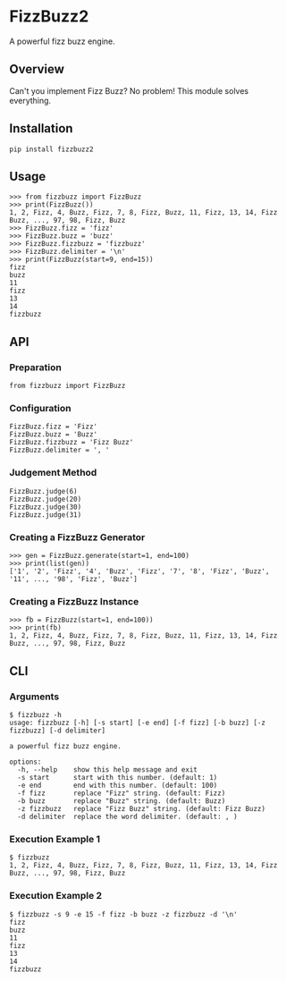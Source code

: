 # FizzBuzz2
A powerful fizz buzz engine.

## Overview
Can't you implement Fizz Buzz? No problem! This module solves everything.

## Installation
```
pip install fizzbuzz2
```

## Usage
```
>>> from fizzbuzz import FizzBuzz
>>> print(FizzBuzz())
1, 2, Fizz, 4, Buzz, Fizz, 7, 8, Fizz, Buzz, 11, Fizz, 13, 14, Fizz Buzz, ..., 97, 98, Fizz, Buzz
>>> FizzBuzz.fizz = 'fizz'
>>> FizzBuzz.buzz = 'buzz'
>>> FizzBuzz.fizzbuzz = 'fizzbuzz'
>>> FizzBuzz.delimiter = '\n'
>>> print(FizzBuzz(start=9, end=15))
fizz
buzz
11
fizz
13
14
fizzbuzz
```

## API
### Preparation
```
from fizzbuzz import FizzBuzz
```
### Configuration
```
FizzBuzz.fizz = 'Fizz'
FizzBuzz.buzz = 'Buzz'
FizzBuzz.fizzbuzz = 'Fizz Buzz'
FizzBuzz.delimiter = ', '
```
### Judgement Method
```
FizzBuzz.judge(6)
FizzBuzz.judge(20)
FizzBuzz.judge(30)
FizzBuzz.judge(31)
```
### Creating a FizzBuzz Generator
```
>>> gen = FizzBuzz.generate(start=1, end=100)
>>> print(list(gen))
['1', '2', 'Fizz', '4', 'Buzz', 'Fizz', '7', '8', 'Fizz', 'Buzz', '11', ..., '98', 'Fizz', 'Buzz']
```
### Creating a FizzBuzz Instance
```
>>> fb = FizzBuzz(start=1, end=100))
>>> print(fb)
1, 2, Fizz, 4, Buzz, Fizz, 7, 8, Fizz, Buzz, 11, Fizz, 13, 14, Fizz Buzz, ..., 97, 98, Fizz, Buzz
```

## CLI
### Arguments
```
$ fizzbuzz -h
usage: fizzbuzz [-h] [-s start] [-e end] [-f fizz] [-b buzz] [-z fizzbuzz] [-d delimiter]

a powerful fizz buzz engine.

options:
  -h, --help    show this help message and exit
  -s start      start with this number. (default: 1)
  -e end        end with this number. (default: 100)
  -f fizz       replace "Fizz" string. (default: Fizz)
  -b buzz       replace "Buzz" string. (default: Buzz)
  -z fizzbuzz   replace "Fizz Buzz" string. (default: Fizz Buzz)
  -d delimiter  replace the word delimiter. (default: , )
```
### Execution Example 1
```
$ fizzbuzz
1, 2, Fizz, 4, Buzz, Fizz, 7, 8, Fizz, Buzz, 11, Fizz, 13, 14, Fizz Buzz, ..., 97, 98, Fizz, Buzz
```
### Execution Example 2
```
$ fizzbuzz -s 9 -e 15 -f fizz -b buzz -z fizzbuzz -d '\n'
fizz
buzz
11
fizz
13
14
fizzbuzz
```
